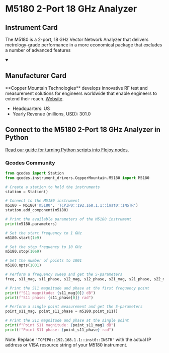 
# M5180 2-Port 18 GHz Analyzer

## Instrument Card

The M5180 is a 2-port, 18 GHz Vector Network Analyzer that delivers metrology-grade performance in a more economical package that excludes a number of advanced features

<details open>
<summary><h2>Manufacturer Card</h2></summary>
**Copper Mountain Technologies** develops innovative RF test and measurement solutions for engineers worldwide that enable engineers to extend their reach. <a href=https://coppermountaintech.com/>Website</a>.

<ul>
  <li>Headquarters: US</li>
  <li>Yearly Revenue (millions, USD): 301.0</li>
</ul>
</details>

## Connect to the M5180 2-Port 18 GHz Analyzer in Python

[Read our guide for turning Python scripts into Flojoy nodes.](https://docs.flojoy.ai/custom-nodes/creating-custom-node/)


### Qcodes Community

```python
from qcodes import Station
from qcodes.instrument_drivers.CopperMountain.M5180 import M5180

# Create a station to hold the instruments
station = Station()

# Connect to the M5180 instrument
m5180 = M5180('m5180', 'TCPIP0::192.168.1.1::inst0::INSTR')
station.add_component(m5180)

# Print the available parameters of the M5180 instrument
print(m5180.parameters)

# Set the start frequency to 1 GHz
m5180.start(1e9)

# Set the stop frequency to 10 GHz
m5180.stop(10e9)

# Set the number of points to 1001
m5180.npts(1001)

# Perform a frequency sweep and get the S-parameters
freq, s11_mag, s11_phase, s12_mag, s12_phase, s21_mag, s21_phase, s22_mag, s22_phase = m5180.get_s()

# Print the S11 magnitude and phase at the first frequency point
print(f"S11 magnitude: {s11_mag[0]} dB")
print(f"S11 phase: {s11_phase[0]} rad")

# Perform a single point measurement and get the S-parameters
point_s11_mag, point_s11_phase = m5180.point_s11()

# Print the S11 magnitude and phase at the single point
print(f"Point S11 magnitude: {point_s11_mag} dB")
print(f"Point S11 phase: {point_s11_phase} rad")
```
Note: Replace `'TCPIP0::192.168.1.1::inst0::INSTR'` with the actual IP address or VISA resource string of your M5180 instrument.

